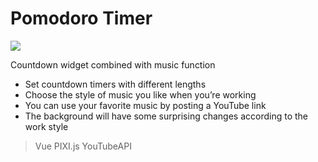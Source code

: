 # Pomodoro Timer
![](https://yuni-portfolio.design/img/1.228573f6.jpg)

Countdown widget combined with music function

* Set countdown timers with different lengths
* Choose the style of music you like when you’re working
* You can use your favorite music by posting a YouTube link
* The background will have some surprising changes according to the work style

> Vue PIXI.js YouTubeAPI
